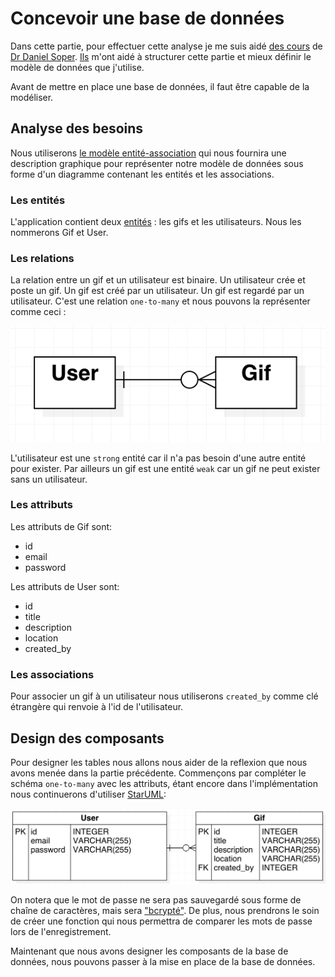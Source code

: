 # Concevoir une base de données

Dans cette partie, pour effectuer cette analyse je me suis aidé [des cours](https://www.youtube.com/watch?v=4Z9KEBexzcM&list=PL1LIXLIF50uXWJ9alDSXClzNCMynac38g) de [Dr Daniel Soper](https://www.danielsoper.com/about/default.aspx). [Ils](https://www.youtube.com/watch?v=4Z9KEBexzcM&list=PL1LIXLIF50uXWJ9alDSXClzNCMynac38g) m'ont aidé à structurer cette partie et mieux définir le modèle de données que j'utilise. 

Avant de mettre en place une base de données, il faut être capable de la modéliser. 

## Analyse des besoins

Nous utiliserons [le modèle entité-association](https://fr.wikipedia.org/wiki/Mod%C3%A8le_entit%C3%A9-association) qui nous fournira une description graphique pour représenter notre modèle de données sous forme d'un diagramme contenant les entités et les associations.
  
### Les entités

L'application contient deux [entités](https://youtu.be/kyGVhx5LwXw?t=1m37s) : les gifs et les utilisateurs. Nous les nommerons Gif et User.

### Les relations

La relation entre un gif et un utilisateur est binaire. Un utilisateur crée et poste un gif. Un gif est créé par un utilisateur. Un gif est regardé par un utilisateur. C'est une relation `one-to-many` et nous pouvons la représenter comme ceci :

![Relation one to many](../../img/one-to-many.png)

L'utilisateur est une `strong` entité car il n'a pas besoin d'une autre entité pour exister. Par ailleurs un gif est une entité `weak` car un gif ne peut exister sans un utilisateur. 

### Les attributs 

Les attributs de Gif sont:
* id
* email
* password

Les attributs de User sont:
* id
* title
* description
* location
* created_by

### Les associations

Pour associer un gif à un utilisateur nous utiliserons `created_by` comme clé étrangère qui renvoie à l'id de l'utilisateur.

## Design des composants

Pour designer les tables nous allons nous aider de la reflexion que nous avons menée dans la partie précédente. Commençons par compléter le schéma `one-to-many` avec les attributs, étant encore dans l'implémentation nous continuerons d'utiliser [StarUML](http://staruml.io/):

![Relation one to many avec les attributs](../../img/one-to-many-attributs.png)

On notera que le mot de passe ne sera pas sauvegardé sous forme de chaîne de caractères, mais sera ["bcrypté"](https://fr.wikipedia.org/wiki/Bcrypt). De plus, nous prendrons le soin de créer une fonction qui nous permettra de comparer les mots de passe lors de l'enregistrement.

Maintenant que nous avons designer les composants de la base de données, nous pouvons passer à la mise en place de la base de données. 


